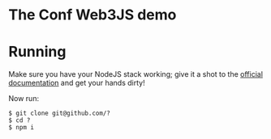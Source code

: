 # The Conf Web3JS demo

# Running

Make sure you have your NodeJS stack working; give it a shot to the [official documentation](https://github.com/ethereum/wiki/wiki/JavaScript-API) and get your hands dirty!

Now run:

```shell
$ git clone git@github.com/?
$ cd ?
$ npm i
```
